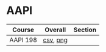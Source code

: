 # AAPI

| Course | Overall | Section |
| ------ | ------- | ------- |
| AAPI 198 | [csv](https://github.com/UCSD-Historical-Enrollment-Data/2025Winter/blob/main/overall/AAPI%20198.csv), [png](https://raw.githubusercontent.com/UCSD-Historical-Enrollment-Data/2025Winter/main/plot_overall/AAPI%20198.png) |  |
